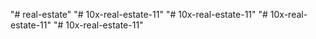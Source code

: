 "# real-estate" 
"# 10x-real-estate-11" 
"# 10x-real-estate-11" 
"# 10x-real-estate-11" 
"# 10x-real-estate-11" 
